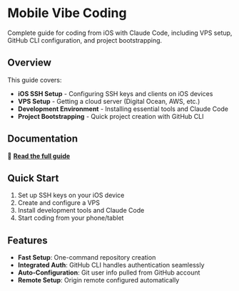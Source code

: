 # Mobile Vibe Coding

Complete guide for coding from iOS with Claude Code, including VPS setup, GitHub CLI configuration, and project bootstrapping.

## Overview

This guide covers:

- **iOS SSH Setup** - Configuring SSH keys and clients on iOS devices
- **VPS Setup** - Getting a cloud server (Digital Ocean, AWS, etc.)
- **Development Environment** - Installing essential tools and Claude Code
- **Project Bootstrapping** - Quick project creation with GitHub CLI

## Documentation

📖 **[Read the full guide](https://valdres.github.io/mobile-vibe-coding/)**

## Quick Start

1. Set up SSH keys on your iOS device
2. Create and configure a VPS
3. Install development tools and Claude Code
4. Start coding from your phone/tablet

## Features

- **Fast Setup**: One-command repository creation
- **Integrated Auth**: GitHub CLI handles authentication seamlessly
- **Auto-Configuration**: Git user info pulled from GitHub account
- **Remote Setup**: Origin remote configured automatically
